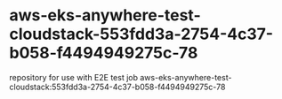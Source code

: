 # aws-eks-anywhere-test-cloudstack-553fdd3a-2754-4c37-b058-f4494949275c-78
repository for use with E2E test job aws-eks-anywhere-test-cloudstack:553fdd3a-2754-4c37-b058-f4494949275c-78
